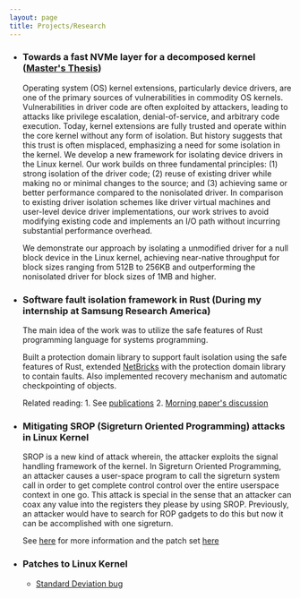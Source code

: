 ```yaml
---
layout: page
title: Projects/Research
---
```


 - ### Towards a fast NVMe layer for a decomposed kernel ([Master's Thesis](http://abhirambal.github.io/Thesis_final_u1009804.pdf))
	Operating system (OS) kernel extensions, particularly device drivers, are one of the primary sources of 
	vulnerabilities in commodity OS kernels. Vulnerabilities in driver code are often exploited by attackers, 
	leading to attacks like privilege escalation, denial-of-service, and arbitrary code execution. 
	Today, kernel extensions are fully trusted and operate within the core kernel without any form of isolation. 
	But history suggests that this trust is often misplaced, emphasizing a need for some isolation in the kernel.
	We develop a new framework for isolating device drivers in the Linux kernel. Our work builds on three fundamental 
	principles: (1) strong isolation of the driver code; (2) reuse of existing driver while making no or minimal changes 
	to the source; and (3) achieving same or better performance compared to the nonisolated driver. In comparison to
	existing driver isolation schemes like driver virtual machines and user-level device driver implementations, our work 
	strives to avoid modifying existing code and implements an I/O path without incurring substantial performance overhead.
	
	We demonstrate our approach by isolating a unmodified driver for a null block device in the Linux kernel, achieving near-native 
	throughput for block sizes ranging from 512B to 256KB and outperforming the nonisolated driver for block sizes of 1MB and higher.

 - ### Software fault isolation framework in Rust (During my internship at Samsung Research America)
	The main idea of the work was to utilize the safe features of Rust programming language for systems programming.

	Built a protection domain library to support fault isolation using the safe features of Rust,
	extended [NetBricks](https://github.com/NetSys/NetBricks) with the protection domain library to contain faults.
	Also implemented recovery mechanism and automatic checkpointing of objects.

	Related reading:
		1. See [publications](http://abhirambal.github.io/publications/)
		2. [Morning paper's discussion](https://blog.acolyer.org/2017/06/14/system-programming-in-rust-beyond-safety/) 

 - ### Mitigating SROP (Sigreturn Oriented Programming) attacks in Linux Kernel 
	
	SROP is a new kind of attack wherein, the attacker exploits the signal handling framework of the kernel. 
	In Sigreturn Oriented Programming, an attacker causes a user-space program to call the sigreturn system call in order 
	to get complete control control over the entire userspace context in one go. This attack is special in the sense that 
	an attacker can coax any value into the registers they please by using SROP. 
	Previously, an attacker would have to search for ROP gadgets to do this but now it can be accomplished with one sigreturn.

	See [here](http://www.cs.vu.nl/~herbertb/papers/srop_sp14.pdf) for more information and the patch set [here](https://lkml.org/lkml/2016/2/6/166)

 - ### Patches to Linux Kernel
	- [Standard Deviation bug](https://git.kernel.org/pub/scm/linux/kernel/git/stable/stable-queue.git/tree/queue-4.11/staging-iio-tsl2x7x_core-fix-standard-deviation-calculation.patch?id=8f717a5ca7b61c0685645caf62f4589310954c7b)
